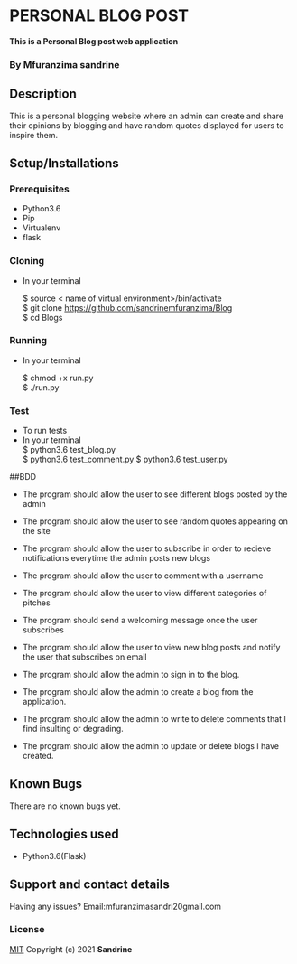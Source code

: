 # PERSONAL BLOG POST
#### This is a Personal Blog post web application

### By **Mfuranzima sandrine**
##  Description
This is a personal blogging website where an admin can create and share their opinions by blogging and have random quotes displayed for users to inspire them.
## Setup/Installations

### Prerequisites
* Python3.6
* Pip
* Virtualenv
* flask

### Cloning
* In your terminal <br>

    $ source < name of virtual environment>/bin/activate<br>
    $ git clone https://github.com/sandrinemfuranzima/Blog<br>
    $ cd Blogs

### Running
 * In your terminal<br>

     $ chmod +x run.py<br>
     $ ./run.py

### Test
* To run tests
* In your terminal<br>
  $ python3.6 test_blog.py<br>
  $ python3.6 test_comment.py
  $ python3.6 test_user.py


##BDD
* The program should allow the user to see different blogs posted by the admin
* The program should allow the user to see random quotes appearing on the site 
* The program should allow the user to subscribe in order to recieve notifications everytime the admin posts new blogs
* The program should allow the user to comment with a username
* The program should allow the user to view different categories of pitches
* The program should send a welcoming message once the user subscribes 
* The program should allow the user to view new blog posts and notify the user that subscribes on email


* The program should allow the admin to sign in to the blog.
* The program should allow the admin to create a blog from the application.
* The program should allow the admin to write to delete comments that I find insulting or degrading.
* The program should allow the admin to update or delete blogs I have created.

## Known Bugs

There are no known bugs yet.

## Technologies used

* Python3.6(Flask)

## Support and contact details

Having any issues?
Email:mfuranzimasandri20gmail.com


### License

[MIT](https://choosealicense.com/licenses/mit/)
Copyright (c) 2021 **Sandrine**
